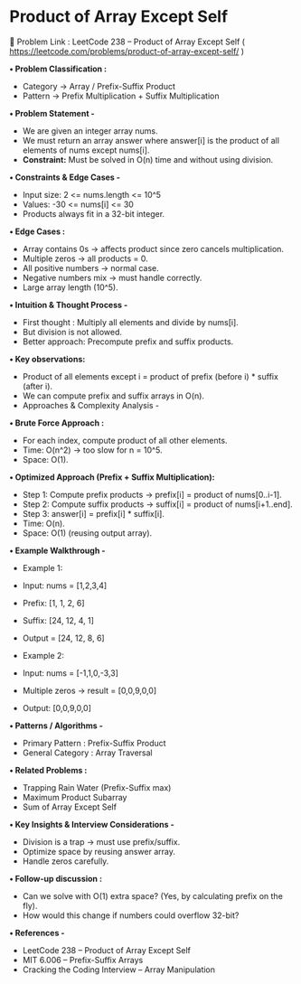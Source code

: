 # Product of Array Except Self

🔗 Problem Link : LeetCode 238 – Product of Array Except Self
( https://leetcode.com/problems/product-of-array-except-self/ )

**• Problem Classification :**
* Category → Array / Prefix-Suffix Product
* Pattern → Prefix Multiplication + Suffix Multiplication

**• Problem Statement -**
* We are given an integer array nums.
* We must return an array answer where answer[i] is the product of all elements of nums except nums[i].
* **Constraint:** Must be solved in O(n) time and without using division.

**• Constraints & Edge Cases -**
* Input size: 2 <= nums.length <= 10^5
* Values: -30 <= nums[i] <= 30
* Products always fit in a 32-bit integer.

**• Edge Cases :**
* Array contains 0s → affects product since zero cancels multiplication.
* Multiple zeros → all products = 0.
* All positive numbers → normal case.
* Negative numbers mix → must handle correctly.
* Large array length (10^5).

**• Intuition & Thought Process -**
* First thought : Multiply all elements and divide by nums[i].
* But division is not allowed.
* Better approach: Precompute prefix and suffix products.

**• Key observations:**
* Product of all elements except i = product of prefix (before i) * suffix (after i).
* We can compute prefix and suffix arrays in O(n).
* Approaches & Complexity Analysis -

**• Brute Force Approach :**
* For each index, compute product of all other elements.
* Time: O(n^2) → too slow for n = 10^5.
* Space: O(1).

**• Optimized Approach (Prefix + Suffix Multiplication):**
* Step 1: Compute prefix products → prefix[i] = product of nums[0..i-1].
* Step 2: Compute suffix products → suffix[i] = product of nums[i+1..end].
* Step 3: answer[i] = prefix[i] * suffix[i].
* Time: O(n).
* Space: O(1) (reusing output array).

**• Example Walkthrough -**
* Example 1:
* Input: nums = [1,2,3,4]
* Prefix: [1, 1, 2, 6]
* Suffix: [24, 12, 4, 1]
* Output = [24, 12, 8, 6]

* Example 2:
* Input: nums = [-1,1,0,-3,3]

* Multiple zeros → result = [0,0,9,0,0]
* Output: [0,0,9,0,0]

**• Patterns / Algorithms -**
* Primary Pattern : Prefix-Suffix Product
* General Category : Array Traversal

**• Related Problems :**
* Trapping Rain Water (Prefix-Suffix max)
* Maximum Product Subarray
* Sum of Array Except Self

**• Key Insights & Interview Considerations -**
* Division is a trap → must use prefix/suffix.
* Optimize space by reusing answer array.
* Handle zeros carefully.

**• Follow-up discussion :**
* Can we solve with O(1) extra space? (Yes, by calculating prefix on the fly).
* How would this change if numbers could overflow 32-bit?

**• References -**
* LeetCode 238 – Product of Array Except Self
* MIT 6.006 – Prefix-Suffix Arrays
* Cracking the Coding Interview – Array Manipulation